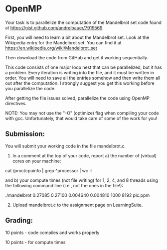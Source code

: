 # OpenMP

Your task is to parallelize the computation of the Mandelbrot set code found at https://gist.github.com/andrejbauer/7919569

First, you will need to learn a bit about the Mandelbrot set. Look at the Wikipedia entry for the Mandelbrot set. You can find it at https://en.wikipedia.org/wiki/Mandelbrot_set

Then download the code from GitHub and get it working sequentially.

This code consists of one major loop nest that can be parallelized, but it has a problem. Every iteration is writing into the file, and it must be written in order. You will need to save all the entries somehow and then write them all out after the computation. I strongly suggest you get this working before you parallelize the code.

After getting the file issues solved, parallelize the code using OpenMP directives.

NOTE: You may not use the "-O" (optimize) flag when compiling your code with gcc.  Unfortunately, that would take care of some of the work for you!

## Submission:
You will submit your working code in the file mandelbrot.c.

1. In a comment at the top of your code, report a) the number of (virtual) cores on your machine:

cat /proc/cpuinfo  | grep ^processor | wc -l

and b) your compute times (not file writing) for 1, 2, 4, and 8 threads using the following command line (i.e., not the ones in the file!):

./mandelbrot 0.27085 0.27100 0.004640 0.004810 1000 8192 pic.ppm

2. Upload mandelbrot.c to the assignment page on LearningSuite.

## Grading:

10 points - code compiles and works properly

10 points - for compute times
